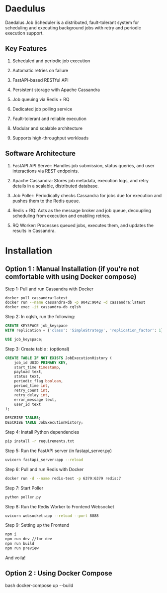 # Daedulus
Daedalus Job Scheduler is a distributed, fault-tolerant system for scheduling and executing background jobs with retry and periodic execution support.

## Key Features

1) Scheduled and periodic job execution

2) Automatic retries on failure

3) FastAPI-based RESTful API

4) Persistent storage with Apache Cassandra

5) Job queuing via Redis + RQ

6) Dedicated job polling service

7) Fault-tolerant and reliable execution

8) Modular and scalable architecture

9) Supports high-throughput workloads

## Software Architecture

1) FastAPI API Server: Handles job submission, status queries, and user interactions via REST endpoints.

2) Apache Cassandra: Stores job metadata, execution logs, and retry details in a scalable, distributed database.

3) Job Poller: Periodically checks Cassandra for jobs due for execution and pushes them to the Redis queue.

4) Redis + RQ: Acts as the message broker and job queue, decoupling scheduling from execution and enabling retries.

5) RQ Worker: Processes queued jobs, executes them, and updates the results in Cassandra.

  # Installation 

## Option 1 : Manual Installation (if you're not comfortable with using Docker compose)

 Step 1: Pull and run Cassandra with Docker
```bash
docker pull cassandra:latest
docker run --name cassandra-db -p 9042:9042 -d cassandra:latest
docker exec -it cassandra-db cqlsh
```


Step 2: In cqlsh, run the following:
```sql
CREATE KEYSPACE job_keyspace 
WITH replication = {'class': 'SimpleStrategy', 'replication_factor': 1};

USE job_keyspace;
```

Step 3: Create table : (optional)

```sql
CREATE TABLE IF NOT EXISTS JobExecutionHistory (
    job_id UUID PRIMARY KEY,
    start_time timestamp,
    payload text,
    status text,
    periodic_flag boolean,
    period_time int,
    retry_count int,
    retry_delay int,
    error_message text,
    user_id text
);

DESCRIBE TABLES;
DESCRIBE TABLE JobExecutionHistory;
```

Step 4: Install Python dependencies
```bash
pip install -r requirements.txt
```

Step 5: Run the FastAPI server (in fastapi_server.py)
```bash
uvicorn fastapi_server:app --reload
```

Step 6: Pull and run Redis with Docker
```bash
docker run -d --name redis-test -p 6379:6379 redis:7
```

Step 7: Start Poller
```bash
python poller.py
```

Step 8: Run the Redis Worker to Frontend Websocket
```bash
uvicorn websocket:app --reload --port 8888
```

Step 9: Setting up the Frontend
```bash
npm i
npm run dev //for dev 
npm run build
npm run preview
```

And voila!

## Option 2 : Using Docker Compose

bash
docker-compose up --build
